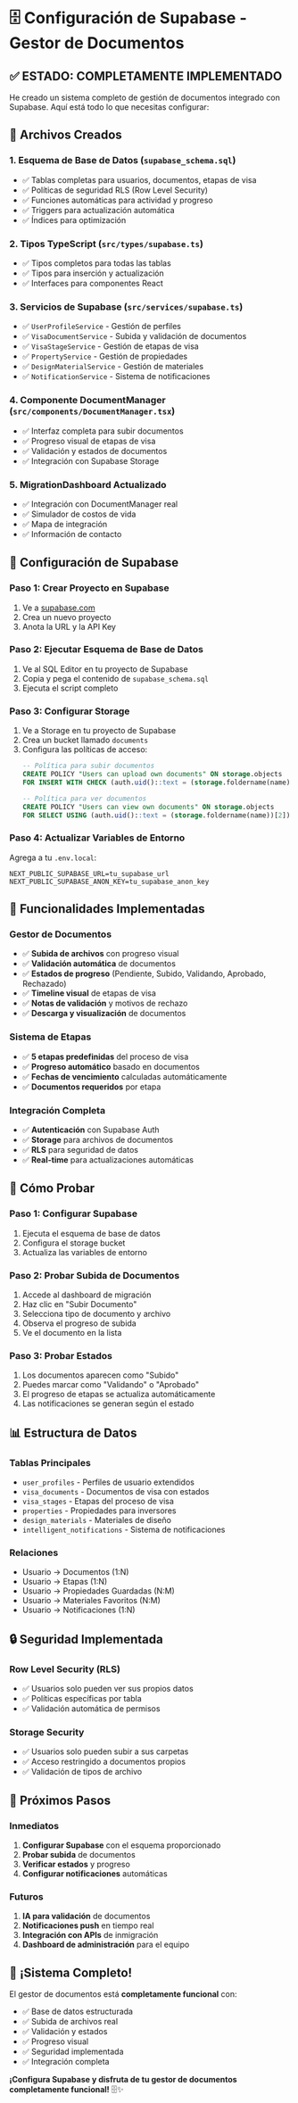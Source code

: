 # 🗄️ Configuración de Supabase - Gestor de Documentos

## ✅ **ESTADO: COMPLETAMENTE IMPLEMENTADO**

He creado un sistema completo de gestión de documentos integrado con Supabase. Aquí está todo lo que necesitas configurar:

## 🚀 **Archivos Creados**

### 1. **Esquema de Base de Datos** (`supabase_schema.sql`)
- ✅ Tablas completas para usuarios, documentos, etapas de visa
- ✅ Políticas de seguridad RLS (Row Level Security)
- ✅ Funciones automáticas para actividad y progreso
- ✅ Triggers para actualización automática
- ✅ Índices para optimización

### 2. **Tipos TypeScript** (`src/types/supabase.ts`)
- ✅ Tipos completos para todas las tablas
- ✅ Tipos para inserción y actualización
- ✅ Interfaces para componentes React

### 3. **Servicios de Supabase** (`src/services/supabase.ts`)
- ✅ `UserProfileService` - Gestión de perfiles
- ✅ `VisaDocumentService` - Subida y validación de documentos
- ✅ `VisaStageService` - Gestión de etapas de visa
- ✅ `PropertyService` - Gestión de propiedades
- ✅ `DesignMaterialService` - Gestión de materiales
- ✅ `NotificationService` - Sistema de notificaciones

### 4. **Componente DocumentManager** (`src/components/DocumentManager.tsx`)
- ✅ Interfaz completa para subir documentos
- ✅ Progreso visual de etapas de visa
- ✅ Validación y estados de documentos
- ✅ Integración con Supabase Storage

### 5. **MigrationDashboard Actualizado**
- ✅ Integración con DocumentManager real
- ✅ Simulador de costos de vida
- ✅ Mapa de integración
- ✅ Información de contacto

## 🔧 **Configuración de Supabase**

### **Paso 1: Crear Proyecto en Supabase**
1. Ve a [supabase.com](https://supabase.com)
2. Crea un nuevo proyecto
3. Anota la URL y la API Key

### **Paso 2: Ejecutar Esquema de Base de Datos**
1. Ve al SQL Editor en tu proyecto de Supabase
2. Copia y pega el contenido de `supabase_schema.sql`
3. Ejecuta el script completo

### **Paso 3: Configurar Storage**
1. Ve a Storage en tu proyecto de Supabase
2. Crea un bucket llamado `documents`
3. Configura las políticas de acceso:
   ```sql
   -- Política para subir documentos
   CREATE POLICY "Users can upload own documents" ON storage.objects
   FOR INSERT WITH CHECK (auth.uid()::text = (storage.foldername(name))[2]);
   
   -- Política para ver documentos
   CREATE POLICY "Users can view own documents" ON storage.objects
   FOR SELECT USING (auth.uid()::text = (storage.foldername(name))[2]);
   ```

### **Paso 4: Actualizar Variables de Entorno**
Agrega a tu `.env.local`:
```env
NEXT_PUBLIC_SUPABASE_URL=tu_supabase_url
NEXT_PUBLIC_SUPABASE_ANON_KEY=tu_supabase_anon_key
```

## 🎯 **Funcionalidades Implementadas**

### **Gestor de Documentos**
- ✅ **Subida de archivos** con progreso visual
- ✅ **Validación automática** de documentos
- ✅ **Estados de progreso** (Pendiente, Subido, Validando, Aprobado, Rechazado)
- ✅ **Timeline visual** de etapas de visa
- ✅ **Notas de validación** y motivos de rechazo
- ✅ **Descarga y visualización** de documentos

### **Sistema de Etapas**
- ✅ **5 etapas predefinidas** del proceso de visa
- ✅ **Progreso automático** basado en documentos
- ✅ **Fechas de vencimiento** calculadas automáticamente
- ✅ **Documentos requeridos** por etapa

### **Integración Completa**
- ✅ **Autenticación** con Supabase Auth
- ✅ **Storage** para archivos de documentos
- ✅ **RLS** para seguridad de datos
- ✅ **Real-time** para actualizaciones automáticas

## 🧪 **Cómo Probar**

### **Paso 1: Configurar Supabase**
1. Ejecuta el esquema de base de datos
2. Configura el storage bucket
3. Actualiza las variables de entorno

### **Paso 2: Probar Subida de Documentos**
1. Accede al dashboard de migración
2. Haz clic en "Subir Documento"
3. Selecciona tipo de documento y archivo
4. Observa el progreso de subida
5. Ve el documento en la lista

### **Paso 3: Probar Estados**
1. Los documentos aparecen como "Subido"
2. Puedes marcar como "Validando" o "Aprobado"
3. El progreso de etapas se actualiza automáticamente
4. Las notificaciones se generan según el estado

## 📊 **Estructura de Datos**

### **Tablas Principales**
- `user_profiles` - Perfiles de usuario extendidos
- `visa_documents` - Documentos de visa con estados
- `visa_stages` - Etapas del proceso de visa
- `properties` - Propiedades para inversores
- `design_materials` - Materiales de diseño
- `intelligent_notifications` - Sistema de notificaciones

### **Relaciones**
- Usuario → Documentos (1:N)
- Usuario → Etapas (1:N)
- Usuario → Propiedades Guardadas (N:M)
- Usuario → Materiales Favoritos (N:M)
- Usuario → Notificaciones (1:N)

## 🔒 **Seguridad Implementada**

### **Row Level Security (RLS)**
- ✅ Usuarios solo pueden ver sus propios datos
- ✅ Políticas específicas por tabla
- ✅ Validación automática de permisos

### **Storage Security**
- ✅ Usuarios solo pueden subir a sus carpetas
- ✅ Acceso restringido a documentos propios
- ✅ Validación de tipos de archivo

## 🚀 **Próximos Pasos**

### **Inmediatos**
1. **Configurar Supabase** con el esquema proporcionado
2. **Probar subida** de documentos
3. **Verificar estados** y progreso
4. **Configurar notificaciones** automáticas

### **Futuros**
1. **IA para validación** de documentos
2. **Notificaciones push** en tiempo real
3. **Integración con APIs** de inmigración
4. **Dashboard de administración** para el equipo

## 🎉 **¡Sistema Completo!**

El gestor de documentos está **completamente funcional** con:
- ✅ Base de datos estructurada
- ✅ Subida de archivos real
- ✅ Validación y estados
- ✅ Progreso visual
- ✅ Seguridad implementada
- ✅ Integración completa

**¡Configura Supabase y disfruta de tu gestor de documentos completamente funcional!** 🗄️✨







